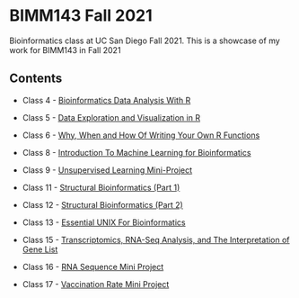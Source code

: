 # BIMM143 Fall 2021
Bioinformatics class at UC San Diego Fall 2021. 
This is a showcase of my work for BIMM143 in Fall 2021 

## Contents
- Class 4 - [Bioinformatics Data Analysis With R](https://github.com/TomQuach317/bimm143/blob/main/Class04/Class-4-Intro-to-R.pdf)

- Class 5 - [Data Exploration and Visualization in R](https://github.com/TomQuach317/bimm143/blob/main/Class05/Class05%20Rscript%20Final.pdf)

- Class 6 - [Why, When and How Of Writing Your Own R Functions](https://github.com/TomQuach317/bimm143/blob/main/Class06/Class06.pdf)

- Class 8 - [Introduction To Machine Learning for Bioinformatics](https://github.com/TomQuach317/bimm143/blob/main/Class08/class08.pdf)

- Class 9 - [Unsupervised Learning Mini-Project](https://github.com/TomQuach317/bimm143/blob/main/Class09%20Miniproject/Mini-project.pdf)

- Class 11 - [Structural Bioinformatics (Part 1)](https://github.com/TomQuach317/bimm143/blob/main/class11/class11.pdf)

- Class 12 - [Structural Bioinformatics (Part 2)](https://github.com/TomQuach317/bimm143/blob/main/class11/Class12.pdf)

- Class 13 - [Essential UNIX For Bioinformatics](https://github.com/TomQuach317/bimm143/blob/main/Class13%20AWS/Class-13-Unix-for-Bioinformatics.pdf)

- Class 15 - [Transcriptomics, RNA-Seq Analysis, and The Interpretation of Gene List](https://github.com/TomQuach317/bimm143/blob/main/Class15%20Transcriptomics%20and%20the%20analysis%20of%20RNA-Seq%20data/Class15-Transcriptomics-and-the-analysis-of-RNA-Seq-data.pdf)

- Class 16 - [RNA Sequence Mini Project](https://github.com/TomQuach317/bimm143/blob/main/Pathway%20Analysis%20from%20RNA-Seq%20Results%20Extra%20Credit/RNQ-Seq-Results-Extra-Credits.pdf)

- Class 17 - [Vaccination Rate Mini Project](https://github.com/TomQuach317/bimm143/blob/main/Class%2017%20Vaccination%20Rate%20Mini%20Project/Vaccination-Rate-Mini-Project.pdf)



